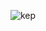 ![kep](https://user-images.githubusercontent.com/99895006/155883045-51ca7e8f-45a4-4b2a-b2f9-eae9cd3adc7b.png)
